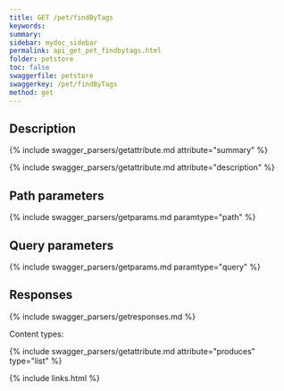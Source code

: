 ```yaml
---
title: GET /pet/findByTags
keywords: 
summary: 
sidebar: mydoc_sidebar
permalink: api_get_pet_findbytags.html
folder: petstore
toc: false
swaggerfile: petstore
swaggerkey: /pet/findByTags
method: get
---
```

## Description

{% include swagger_parsers/getattribute.md attribute="summary" %}

{% include swagger_parsers/getattribute.md attribute="description" %}

## Path parameters

{% include swagger_parsers/getparams.md paramtype="path" %}

## Query parameters

{% include swagger_parsers/getparams.md paramtype="query" %}

## Responses

{% include swagger_parsers/getresponses.md %}

Content types:

{% include swagger_parsers/getattribute.md attribute="produces" type="list" %}

{% include links.html %}
